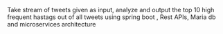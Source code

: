 
Take stream of tweets given as input, analyze and output the top 10 high frequent hastags out of all tweets using spring boot , Rest APIs, Maria db
and microservices architecture